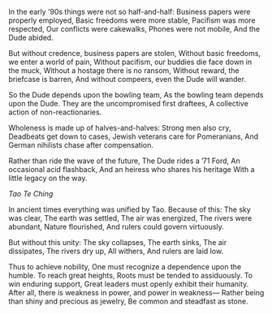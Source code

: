 In the early ’90s things were not so half-and-half:
Business papers were properly employed,
Basic freedoms were more stable,
Pacifism was more respected,
Our conflicts were cakewalks,
Phones were not mobile,
And the Dude abided.

But without credence, business papers are stolen,
Without basic freedoms, we enter a world of pain,
Without pacifism, our buddies die face down in the muck,
Without a hostage there is no ransom,
Without reward, the briefcase is barren,
And without compeers, even the Dude will wander.

So the Dude depends upon the bowling team,
As the bowling team depends upon the Dude.
They are the uncompromised first draftees,
A collective action of non-reactionaries.

Wholeness is made up of halves-and-halves:
Strong men also cry,
Deadbeats get down to cases,
Jewish veterans care for Pomeranians,
And German nihilists chase after compensation.

Rather than ride the wave of the future,
The Dude rides a ’71 Ford,
An occasional acid flashback,
And an heiress who shares his heritage
With a little legacy on the way.

*Tao Te Ching*

In ancient times everything was unified by Tao.
Because of this:
The sky was clear,
The earth was settled,
The air was energized,
The rivers were abundant,
Nature flourished,
And rulers could govern virtuously.

But without this unity:
The sky collapses,
The earth sinks,
The air dissipates,
The rivers dry up,
All withers,
And rulers are laid low.

Thus to achieve nobility,
One must recognize a dependence upon the humble.
To reach great heights,
Roots must be tended to assiduously.
To win enduring support,
Great leaders must openly exhibit their humanity.
After all, there is weakness in power, and power in weakness—
Rather being than shiny and precious as jewelry,
Be common and steadfast as stone.